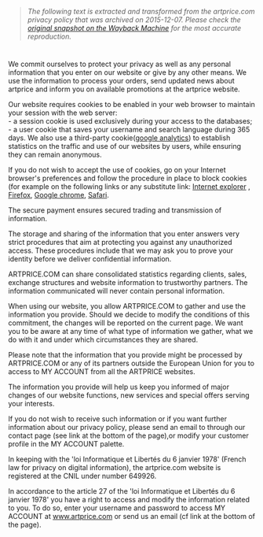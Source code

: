 > *The following text is extracted and transformed from the artprice.com privacy policy that was archived on 2015-12-07. Please check the [original snapshot on the Wayback Machine](https://web.archive.org/web/20151207133254id_/http%3A//www.artprice.com/block/privacypolicy%3Fmodal%3Dtrue) for the most accurate reproduction.*

# 

We commit ourselves to protect your privacy as well as any personal information that you enter on our website or give by any other means. We use the information to process your orders, send updated news about artprice and inform you on available promotions at the artprice website. 

Our website requires cookies to be enabled in your web browser to maintain your session with the web server:   
\- a session cookie is used exclusively during your access to the databases;  
\- a user cookie that saves your username and search language during 365 days. We also use a third-party cookie([google analytics](http://www.google.com/analytics/)) to establish statistics on the traffic and use of our websites by users, while ensuring they can remain anonymous. 

If you do not wish to accept the use of cookies, go on your Internet browser's preferences and follow the procedure in place to block cookies (for example on the following links or any substitute link: [Internet explorer](http://windows.microsoft.com/en-en/windows7/block-enable-or-allow-cookies) , [Firefox](https://support.mozilla.org/en-US/kb/cookies-information-websites-store-on-your-computer), [Google chrome](https://support.google.com/chrome/answer/95647?hl=en), [Safari](http://support.apple.com/kb/PH11913). 

The secure payment ensures secured trading and transmission of information. 

The storage and sharing of the information that you enter answers very strict procedures that aim at protecting you against any unauthorized access. These procedures include that we may ask you to prove your identity before we deliver confidential information. 

ARTPRICE.COM can share consolidated statistics regarding clients, sales, exchange structures and website information to trustworthy partners. The information communicated will never contain personal information. 

When using our website, you allow ARTPRICE.COM to gather and use the information you provide. Should we decide to modify the conditions of this commitment, the changes will be reported on the current page. We want you to be aware at any time of what type of information we gather, what we do with it and under which circumstances they are shared. 

Please note that the information that you provide might be processed by ARTPRICE.COM or any of its partners outside the European Union for you to access to MY ACCOUNT from all the ARTPRICE websites. 

The information you provide will help us keep you informed of major changes of our website functions, new services and special offers serving your interests. 

If you do not wish to receive such information or if you want further information about our privacy policy, please send an email to through our contact page (see link at the bottom of the page),or modify your customer profile in the MY ACCOUNT palette. 

In keeping with the 'loi Informatique et Libertés du 6 janvier 1978' (French law for privacy on digital information), the artprice.com website is registered at the CNIL under number 649926. 

In accordance to the article 27 of the 'loi Informatique et Libertés du 6 janvier 1978' you have a right to access and modify the information related to you. To do so, enter your username and password to access MY ACCOUNT at www.artprice.com or send us an email (cf link at the bottom of the page). 
